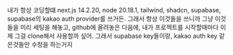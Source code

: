 내가 항상 코딩할떄 next.js 14.2.20, node 20.18.1, tailwind, shadcn, supabase, supabase의 kakao auth provider를 쓰거든. 그래서 항상 이것들을 쓰니까 그냥 이것들을 미리 세팅을 해놓고, github에 올려놓은 다음에, 내가 프로젝트를 시작할때마다 이제 그걸 clone해서 사용할까 싶어. 그래서 supabase key들이랑, kakao auth key 같은것들만 수정을 하는거지